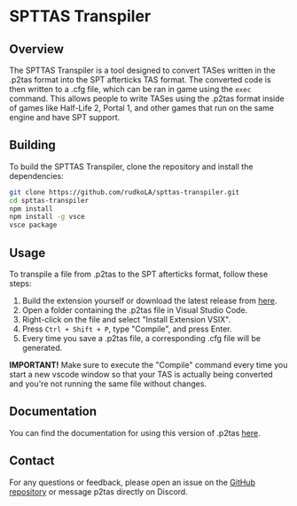 # SPTTAS Transpiler

## Overview
The SPTTAS Transpiler is a tool designed to convert TASes written in the .p2tas format into the SPT afterticks TAS format. The converted code is then written to a .cfg file, which can be ran in game using the `exec` command. This allows people to write TASes using the .p2tas format inside of games like Half-Life 2, Portal 1, and other games that run on the same engine and have SPT support.

## Building
To build the SPTTAS Transpiler, clone the repository and install the dependencies:
```bash
git clone https://github.com/rudkoLA/spttas-transpiler.git
cd spttas-transpiler
npm install
npm install -g vsce
vsce package
```

## Usage
To transpile a file from .p2tas to the SPT afterticks format, follow these steps:

1. Build the extension yourself or download the latest release from [here](https://github.com/rudkoLA/spttas-transpiler/releases).
2. Open a folder containing the .p2tas file in Visual Studio Code.
3. Right-click on the file and select "Install Extension VSIX".
4. Press `Ctrl + Shift + P`, type "Compile", and press Enter.
5. Every time you save a .p2tas file, a corresponding .cfg file will be generated.

**IMPORTANT!** Make sure to execute the "Compile" command every time you start a new vscode window so that your TAS is actually being converted and you're not running the same file without changes.

## Documentation
You can find the documentation for using this version of .p2tas [here](https://github.com/rudkoLA/spttas-transpiler/blob/main/docs.md).

## Contact
For any questions or feedback, please open an issue on the [GitHub repository](https://github.com/rudkoLA/spttas-transpiler) or message p2tas directly on Discord.